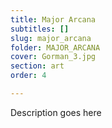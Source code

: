 ```yaml
---
title: Major Arcana
subtitles: []
slug: major_arcana
folder: MAJOR_ARCANA
cover: Gorman_3.jpg
section: art
order: 4

---
```


Description goes here
